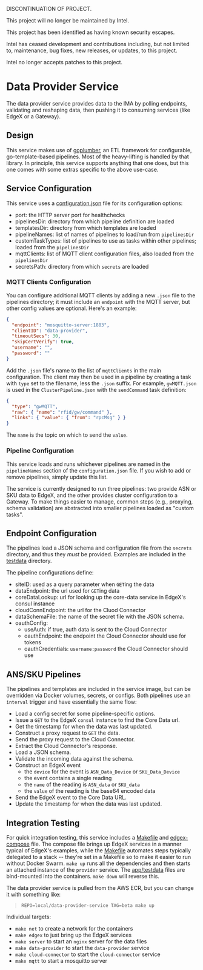DISCONTINUATION OF PROJECT. 

This project will no longer be maintained by Intel.

This project has been identified as having known security escapes.

Intel has ceased development and contributions including, but not limited to, maintenance, bug fixes, new releases, or updates, to this project.  

Intel no longer accepts patches to this project.
# Data Provider Service
The data provider service provides data to the IMA by polling endpoints, validating
and reshaping data, then pushing it to consuming services (like EdgeX or a Gateway). 

## Design
This service makes use of [goplumber](https://github.com/intel/rsp-sw-toolkit-im-suite-goplumber/),
an ETL framework for configurable, go-template-based pipelines. Most of the
heavy-lifting is handled by that library. In principle, this service supports
anything that one does, but this one comes with some extras specific to the above
use-case.
    
## Service Configuration
This service uses a [configuration.json](app/config/configuration.json) file
for its configuration options:
- port: the HTTP server port for healthchecks
- pipelinesDir: directory from which pipeline definition are loaded
- templatesDir: directory from which templates are loaded
- pipelineNames: list of names of pipelines to load/run from `pipelinesDir`
- customTaskTypes: list of pipelines to use as tasks within other pipelines;
  loaded from the `pipelinesDir`
- mqttClients: list of MQTT client configuration files, also loaded from the
  `pipelinesDir`
- secretsPath: directory from which `secrets` are loaded

### MQTT Clients Configuration
You can configure additional MQTT clients by adding a new `.json` file to the
pipelines directory; it must include an `endpoint` with the MQTT server, but
other config values are optional. Here's an example:

```json
{
  "endpoint": "mosquitto-server:1883",
  "clientID": "data-provider",
  "timeoutSecs": 30,
  "skipCertVerify": true,
  "username": "",
  "password": ""
}
```

Add the `.json` file's name to the list of `mqttClients` in the main configuration. 
The client may then be used in a pipeline by creating a task with `type` set to 
the filename, less the `.json` suffix. For example, `gwMQTT.json` is used in the
`ClusterPipeline.json` with the `sendCommand` task definition:

```json
{
  "type": "gwMQTT",
  "raw": { "name": "rfid/gw/command" },
  "links": { "value": { "from": "rpcMsg" } }
}
```

The `name` is the topic on which to send the `value`.

### Pipeline Configuration
This service loads and runs whichever pipelines are named in the `pipelineNames`
section of the `configuration.json` file. If you wish to add or remove pipelines,
simply update this list.

The service is currently designed to run three pipelines: two provide ASN or SKU 
data to EdgeX, and the other provides cluster configuration to a Gateway. 
To make things easier to manage, common steps (e.g., proxying, schema validation)
are abstracted into smaller pipelines loaded as "custom tasks". 

## Endpoint Configuration
The pipelines load a JSON schema and configuration file from the `secrets` 
directory, and thus they _must_ be provided. Examples are included in the 
[testdata](app/testdata) directory.

The pipeline configurations define:
- siteID: used as a query parameter when `GET`ing the data
- dataEndpoint: the url used for `GET`ing data
- coreDataLookup: url for looking up the core-data service in EdgeX's consul instance
- cloudConnEndpoint: the url for the Cluod Connector
- dataSchemaFile: the name of the secret file with the JSON schema.
- oauthConfig:
    - useAuth: if true, auth data is sent to the Cloud Connector
    - oauthEndpoint: the endpoint the Cloud Connector should use for tokens
    - oauthCredentials: `username:password` the Cloud Connector should use

## ANS/SKU Pipelines 
The pipelines and templates are included in the service image, but can be
overridden via Docker volumes, secrets, or configs. Both pipelines use an 
`interval` trigger and have essentially the same flow:

- Load a config secret for some pipeline-specific options.
- Issue a `GET` to the EdgeX `consul` instance to find the Core Data url.
- Get the timestamp for when the data was last updated. 
- Construct a proxy request to `GET` the data. 
- Send the proxy request to the Cloud Connector.
- Extract the Cloud Connector's response. 
- Load a JSON schema.
- Validate the incoming data against the schema.
- Construct an EdgeX event
  - the `device` for the event is `ASN_Data_Device` or `SKU_Data_Device`
  - the event contains a single reading
  - the `name` of the reading is `ASN_data` or `SKU_data`
  - the `value` of the reading is the base64 encoded data
- Send the EdgeX event to the Core Data URL.
- Update the timestamp for when the data was last updated.

## Integration Testing
For quick integration testing, this service includes a [Makefile](Makefile) and
[edgex-compose](edgex-compose.yml) file. The compose file brings up EdgeX
services in a manner typical of EdgeX's examples, while the [Makefile](Makefile)
automates steps typically delegated to a stack -- they're set in a Makefile
so to make it easier to run without Docker Swarm. `make up` runs all the
dependencies and then starts an attached instance of the `provider` service.
The [app/testdata](app/testdata) files are bind-mounted into the containers.
`make down` will reverse this.

The data provider service is pulled from the AWS ECR, but you can change it
with something like:

> `REPO=local/data-provider-service TAG=beta make up`

Individual targets:
- `make net` to create a network for the containers
- `make edgex` to just bring up the EdgeX services 
- `make server` to start an `nginx` server for the data files
- `make data-provider` to start the `data-provider` service
- `make cloud-connector` to start the `cloud-connector` service
- `make mqtt` to start a mosquitto server

